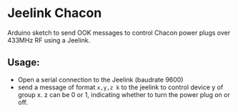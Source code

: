 # Jeelink Chacon
Arduino sketch to send OOK messages to control Chacon power plugs over 433MHz RF using a Jeelink.

## Usage:
* Open a serial connection to the Jeelink (baudrate 9600)
* send a message of format `x,y,z k` to the jeelink to control device y of group x. z can be 0 or 1, indicating whether to turn the power plug on or off.